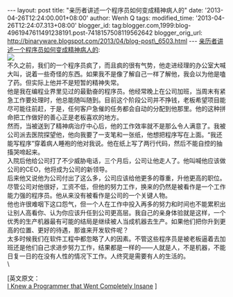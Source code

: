 --- layout: post title: "亲历者讲述一个程序员如何变成精神病人的" date:
'2013-04-26T12:24:00.001+08:00' author: Wenh Q tags: modified\_time:
'2013-04-26T12:24:07.313+08:00' blogger\_id:
tag:blogger.com,1999:blog-4961947611491238191.post-7418157508119562642
blogger\_orig\_url:
http://binaryware.blogspot.com/2013/04/blog-post\_6503.html ---
[亲历者讲述一个程序员如何变成精神病人的](http://www.oschina.net/news/39959/i-knew-programmer-that-went-completely-snsane):\
![](http://static.oschina.net/uploads/img/201304/26081740_ZNPl.jpg)\
不久之前，我们的一个程序员疯了，而且疯的很有气势，他走进经理的办公室大喊大叫，说着一些奇怪的东西。如果我不是像了解自己一样了解他，我会以为他是嗑了药。但实际上他并不是短暂的精神失常。\
他是我在编程业界里见过的最勤奋的程序员。他经常晚上在公司加班，当周末有紧急工作要处理时，他总能随叫随到。目前这个阶段公司并不挣钱，老板希望项目能尽可能往前赶，于是，任何客户急催的任务都会自动的分配到他那里。他的这种拼命把工作做好的善心正是老板喜欢的地方。\
然而，当被送到了精神病治疗中心后，他的工作效率就不是那么令人满意了。我被公司派去医院探望他，他向我要了一支笔和一张纸，他想把程序写在上面。“我还能写程序”穿着病人睡袍的他对我说。他在纸上写了两行代码，然后不能自控的抽搐哭啼起来。\
入院后他给公司打了不少威胁电话，三个月后，公司让他走人了。他叫喊他应该做公司的CEO，他将成为公司的新领导。\
后来他又说他为公司付出了这么多，公司应该给他更多的尊重，升他更高的职位。尽管公司对他很好，工资不低，但他的努力工作，换来的仍然是被看作是一个工作能力强的程序员。他从来没有被看作是公司的一个关键人物。\
他也许很难咽下这口怨气，但一个人在工作中投入再多的努力和时间也不能累积出让别人高看你、认为你应该升任到公司更高层。我自己的亲身体验就是这样，一个优秀的生产机器最有可能的结局是继续被人当成机器去生产。如果他们把你升到更高的位置、更好的待遇，那谁来开发软件呢？\
太多时候我们在软件工程中都忽略了人的因素。不管这些程序员是被老板逼着去加班还是他们自己求进步努力工作，结果都是一样的——人就是人，不是机器，不能日复一日的在没有人性的情况下工作。人终究是需要有人的生活的。\
\
<div>

\[英文原文：\
[I Knew a Programmer that Went Completely
Insane](http://startingdotneprogramming.blogspot.com/2013/04/i-knew-programmer-that-went-completely.html)
\]

</div>
